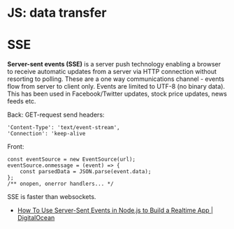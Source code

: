 # JS: data transfer

# SSE

**Server-sent events (SSE)** is a server push
technology enabling a browser to receive automatic updates from a server via HTTP connection without resorting to polling. These are a one way communications channel - events flow from server to client only. Events are limited to UTF-8 (no binary data). This has been used in Facebook/Twitter updates, stock price updates, news feeds etc.

Back: GET-request send headers:
```
'Content-Type': 'text/event-stream',
'Connection': 'keep-alive
```

Front:

```
const eventSource = new EventSource(url);
eventSource.onmessage = (event) => {
	const parsedData = JSON.parse(event.data);
};
/** onopen, onerror handlers... */
```

SSE is faster than websockets.

- [How To Use Server-Sent Events in Node.js to Build a Realtime App | DigitalOcean](https://www.digitalocean.com/community/tutorials/nodejs-server-sent-events-build-realtime-app?utm_source=pocket_reader)